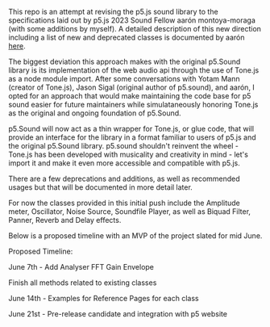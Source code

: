 This repo is an attempt at revising the p5.js sound library to the specifications laid out by p5.js 2023 Sound Fellow aarón montoya-moraga (with some additions by myself). A detailed description of this new direction including a list of new and deprecated classes is documented by aarón [here](https://github.com/processing/p5.sound.js). 

The biggest deviation this approach makes with the original p5.Sound library is its implementation of the web audio api through the use of Tone.js as a node module import. After some conversations with Yotam Mann (creator of Tone.js), Jason Sigal (original author of p5.sound), and aarón, I opted for an approach that would make maintaining the code base for p5 sound easier for future maintainers while simulataneously honoring Tone.js as the original and ongoing foundation of p5.Sound.

p5.Sound will now act as a thin wrapper for Tone.js, or glue code, that will provide an interface for the library in a format familiar to users of p5.js and the original p5.Sound library. p5.sound shouldn't reinvent the wheel - Tone.js has been developed with musicality and creativity in mind - let's import it and make it even more accessible and compatible with p5.js.

There are a few deprecations and additions, as well as recommended usages but that will be documented in more detail later.

For now the classes provided in this initial push include the Amplitude meter, Oscillator, Noise Source, Soundfile Player, as well as Biquad Filter, Panner, Reverb and Delay effects. 

Below is a proposed timeline with an MVP of the project slated for mid June. 

Proposed Timeline:

June 7th - 
Add Analyser FFT
Gain
Envelope

Finish all methods related to existing classes

June 14th - 
Examples for Reference Pages for each class

June 21st - 
Pre-release candidate and integration with p5 website